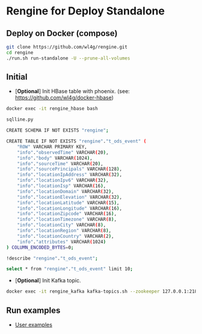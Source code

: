 # Rengine for Deploy Standalone

## Deploy on Docker (compose)

```bash
git clone https://github.com/wl4g/rengine.git
cd rengine
./run.sh run-standalone -U --prune-all-volumes
```

## Initial

- [**Optional**] Init HBase table with phoenix. (see: https://github.com/wl4g/docker-hbase)

```bash
docker exec -it rengine_hbase bash

sqlline.py

CREATE SCHEMA IF NOT EXISTS "rengine";

CREATE TABLE IF NOT EXISTS "rengine"."t_ods_event" (
    "ROW" VARCHAR PRIMARY KEY,
    "info"."observedTime" VARCHAR(20),
    "info"."body" VARCHAR(1024),
    "info"."sourceTime" VARCHAR(20),
    "info"."sourcePrincipals" VARCHAR(128),
    "info"."locationIpAddress" VARCHAR(32),
    "info"."locationIpv6" VARCHAR(32),
    "info"."locationIsp" VARCHAR(16),
    "info"."locationDomain" VARCHAR(32),
    "info"."locationElevation" VARCHAR(32),
    "info"."locationLatitude" VARCHAR(15),
    "info"."locationLongitude" VARCHAR(16),
    "info"."locationZipcode" VARCHAR(16),
    "info"."locationTimezone" VARCHAR(8),
    "info"."locationCity" VARCHAR(8),
    "info"."locationRegion" VARCHAR(8),
    "info"."locationCountry" VARCHAR(2),
    "info"."attributes" VARCHAR(1024)
) COLUMN_ENCODED_BYTES=0;

!describe "rengine"."t_ods_event";

select * from "rengine"."t_ods_event" limit 10;
```

- [**Optional**] Init Kafka topic.

```bash
docker exec -it rengine_kafka kafka-topics.sh --zookeeper 127.0.0.1:2181 --create --topic rengine_event --partitions 10 --replication-factor 1
```

## Run examples

- [User examples](./user-examples/user-examples.md)
